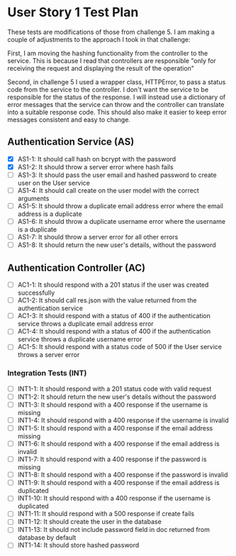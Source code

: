 # User Story 1 Test Plan

These tests are modifications of those from challenge 5. I am making a couple of adjustments to the approach I took in that challenge:

First, I am moving the hashing functionality from the controller to the service. This is because I read that controllers are responsible "only for receiving the request and displaying the result of the operation"

Second, in challenge 5 I used a wrapper class, HTTPError, to pass a status code from the service to the controller. I don't want the service to be responsible for the status of the response. I will instead use a dictionary of error messages that the service can throw and the controller can translate into a suitable response code. This should also make it easier to keep error messages consistent and easy to change.

## Authentication Service (AS)

- [x] AS1-1: It should call hash on bcrypt with the password
- [x] AS1-2: It should throw a server error where hash fails
- [ ] AS1-3: It should pass the user email and hashed password to create user on the User service
- [ ] AS1-4: It should call create on the user model with the correct arguments
- [ ] AS1-5: It should throw a duplicate email address error where the email address is a duplicate
- [ ] AS1-6: It should throw a duplicate username error where the username is a duplicate
- [ ] AS1-7: It should throw a server error for all other errors
- [ ] AS1-8: It should return the new user's details, without the password

## Authentication Controller (AC)

- [ ] AC1-1: It should respond with a 201 status if the user was created successfully
- [ ] AC1-2: It should call res.json with the value returned from the authentication service
- [ ] AC1-3: It should respond with a status of 400 if the authentication service throws a duplicate email address error
- [ ] AC1-4: It should respond with a status of 400 if the authentication service throws a duplicate username error
- [ ] AC1-5: It should respond with a status code of 500 if the User service throws a server error

### Integration Tests (INT)

- [ ] INT1-1: It should respond with a 201 status code with valid request
- [ ] INT1-2: It should return the new user's details without the password
- [ ] INT1-3: It should respond with a 400 response if the username is missing
- [ ] INT1-4: It should respond with a 400 response if the username is invalid
- [ ] INT1-5: It should respond with a 400 response if the email address missing
- [ ] INT1-6: It should respond with a 400 response if the email address is invalid
- [ ] INT1-7: It should respond with a 400 response if the password is missing
- [ ] INT1-8: It should respond with a 400 response if the password is invalid
- [ ] INT1-9: It should respond with a 400 response if the email address is duplicated
- [ ] INT1-10: It should respond with a 400 response if the username is duplicated
- [ ] INT1-11: It should respond with a 500 response if create fails
- [ ] INT1-12: It should create the user in the database
- [ ] INT1-13: It should not include password field in doc returned from database by default
- [ ] INT1-14: It should store hashed password

